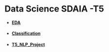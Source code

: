 # Data Science SDAIA -T5
* #### [EDA](EDA)
* #### [Classification](Classification)
* #### [T5_NLP_Project](T5_NLP_Project)

